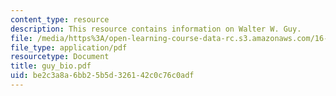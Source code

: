 ```yaml
---
content_type: resource
description: This resource contains information on Walter W. Guy.
file: /media/https%3A/open-learning-course-data-rc.s3.amazonaws.com/16-885j-aircraft-systems-engineering-fall-2005/be2c3a8a6bb25b5d326142c0c76c0adf_guy_bio.pdf
file_type: application/pdf
resourcetype: Document
title: guy_bio.pdf
uid: be2c3a8a-6bb2-5b5d-3261-42c0c76c0adf
---
```

